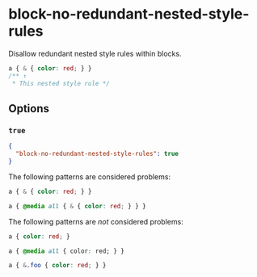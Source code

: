 # block-no-redundant-nested-style-rules

Disallow redundant nested style rules within blocks.

<!-- prettier-ignore -->
```css
a { & { color: red; } }
/** ↑
 * This nested style rule */
```

## Options

### `true`

```json
{
  "block-no-redundant-nested-style-rules": true
}
```

The following patterns are considered problems:

<!-- prettier-ignore -->
```css
a { & { color: red; } }
```

<!-- prettier-ignore -->
```css
a { @media all { & { color: red; } } }
```

The following patterns are _not_ considered problems:

<!-- prettier-ignore -->
```css
a { color: red; }
```

<!-- prettier-ignore -->
```css
a { @media all { color: red; } }
```

<!-- prettier-ignore -->
```css
a { &.foo { color: red; } }
```
